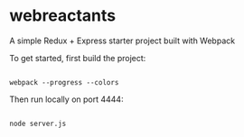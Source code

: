 # webreactants
A simple Redux + Express starter project built with Webpack

<p>
To get started, first build the project:
</p>

<pre><code>
webpack --progress --colors
</code></pre>


<p>
Then run locally on port 4444:
</p>

<pre><code>
node server.js
</code></pre>
